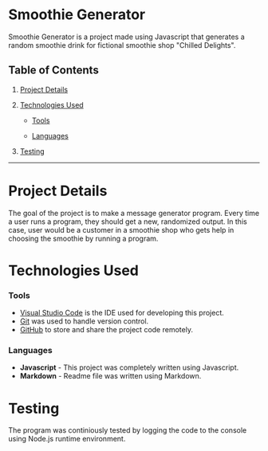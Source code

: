 # Smoothie Generator

Smoothie Generator is a project made using Javascript that generates a random smoothie drink for fictional smoothie shop "Chilled Delights". 

## Table of Contents

1. [Project Details](#project-details)

2. [Technologies Used](#technologies-used)

    - [Tools](#tools)

    - [Languages](#languages)

3. [Testing](#testing)

----

# Project Details

The goal of the project is to make a message generator program. Every time a user runs a program, they should get a new, randomized output.
In this case, user would be a customer in a smoothie shop who gets help in choosing the smoothie by running a program.

# Technologies Used

### Tools
- [Visual Studio Code](https://code.visualstudio.com/) is the IDE used for developing this project. 
- [Git](https://github.com/git-guides/install-git) was used to handle version control.
- [GitHub](https://github.com/) to store and share the project code remotely. 

### Languages
- **Javascript** - This project was completely written using Javascript.
- **Markdown** - Readme file was written using Markdown.

# Testing

The program was continiously tested by logging the code to the console using Node.js runtime environment.

